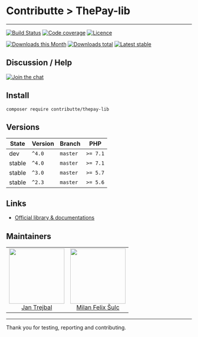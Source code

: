 # Contributte > ThePay-lib

-----

[![Build Status](https://img.shields.io/travis/contributte/thepay-lib.svg?style=flat-square)](https://travis-ci.org/contributte/thepay-lib)
[![Code coverage](https://img.shields.io/coveralls/contributte/thepay-lib.svg?style=flat-square)](https://coveralls.io/r/contributte/thepay-lib)
[![Licence](https://img.shields.io/packagist/l/contributte/thepay-lib.svg?style=flat-square)](https://packagist.org/packages/contributte/thepay-lib)

[![Downloads this Month](https://img.shields.io/packagist/dm/contributte/thepay-lib.svg?style=flat-square)](https://packagist.org/packages/contributte/thepay-lib)
[![Downloads total](https://img.shields.io/packagist/dt/contributte/thepay-lib.svg?style=flat-square)](https://packagist.org/packages/contributte/thepay-lib)
[![Latest stable](https://img.shields.io/packagist/v/contributte/thepay-lib.svg?style=flat-square)](https://packagist.org/packages/contributte/thepay-lib)

## Discussion / Help

[![Join the chat](https://img.shields.io/gitter/room/contributte/thepay-lib.svg?style=flat-square)](http://bit.ly/ctteg)

## Install

```
composer require contributte/thepay-lib
```

## Versions

| State       | Version | Branch   | PHP      |
|-------------|---------|----------|----------|
| dev         | `^4.0`  | `master` | `>= 7.1` |
| stable      | `^4.0`  | `master` | `>= 7.1` |
| stable      | `^3.0`  | `master` | `>= 5.7` |
| stable      | `^2.3`  | `master` | `>= 5.6` |

## Links

- [Official library & documentations](https://www.thepay.cz/ke-stazeni/)

## Maintainers

<table>
  <tbody>
    <tr>
      <td align="center">
        <a href="https://github.com/trejjam">
            <img width="150" height="150" src="https://avatars2.githubusercontent.com/u/3594540?s=460&v=4">
        </a>
        </br>
        <a href="https://github.com/trejjam">Jan Trejbal</a>
      </td>
      <td align="center">
        <a href="https://github.com/f3l1x">
            <img width="150" height="150" src="https://avatars2.githubusercontent.com/u/538058?v=3&s=150">
        </a>
        </br>
        <a href="https://github.com/f3l1x">Milan Felix Šulc</a>
      </td>
    </tr>
  <tbody>
</table>

-----

Thank you for testing, reporting and contributing.
